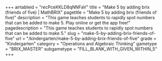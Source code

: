 +++
airtableid = "recPceKKLD8qNNFaV"
title = "Make 5 by adding brix (friends of five) | MathBRIX"
pagetitle = "Make 5 by adding brix (friends of five)"
description = "This game teaches students to rapidly spot numbers that can be added to make 5. Play online or get the app free!"
pagedescription = "This game teaches students to rapidly spot numbers that can be added to make 5."
slug = "make-5-by-adding-brix-friends-of-five"
url = "/kindergarten/make-5-by-adding-brix-friends-of-five"
grade = "Kindergarten"
category = "Operations and Algebraic Thinking"
gametype = "BRIX_MASTER"
subgametype = "FILL_BLANK_WITH_GIVEN_WITHIN_5"
+++